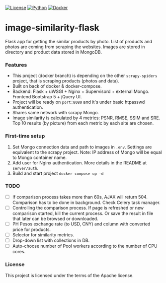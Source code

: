 [![License](https://img.shields.io/badge/license-MIT-blue.svg)]()
[![Python](https://img.shields.io/badge/python->=3.8-blue.svg)](https://www.python.org/downloads/)
[![Docker](https://img.shields.io/badge/docker-greeb.svg)](https://docs.docker.com/)
# image-similarity-flask
Flask app for getting the similar products by photo. List of products and photos are coming from scraping the websites. 
Images are stored in directory and product data stored in MongoDB.
### Features
* This project (docker branch) is depending on the other `scrapy-spiders` project, that is scraping products (photos and data).
* Built on back of docker & docker-compose.
* Backend: Flask + uWSGI + Nginx + Supervisord + external Mongo. Frontend Bootstrap 5 + jQuery UI.
* Project will be ready on `port:8080` and it's under basic htpasswd authentication.
* Shares same network with scrapy Mongo.
* Image similarity is calculated by 4 metrics: PSNR, RMSE, SSIM and SRE. 
Top 10 results (by picture) from each metric by each site are chosen.
### First-time setup
1. Set Mongo connection data and path to images in `.env`. Settings are equivalent to the scrapy project. 
Note: IP address of Mongo will be equal to Mongo container name.
2. Add user for Nginx authentication. More details in the README at `server/auth`.
3. Build and start project `docker compose up -d`
### TODO
- [ ] If comparison process takes more than 60s, AJAX will return 504.
Comparison has to be done in background. Check Celery task manager.
- [ ] Controlling the comparison process. If page is refreshed or new comparison started, kill the current process. 
Or save the result in file that later can be browsed or downloaded.
- [ ] PH Pesos exchange rate (to USD, CNY) and column with converted price for products.
- [ ] Selector for similarity metrics.
- [ ] Drop-down list with collections in DB.
- [ ] Auto-choose number of Pool workers according to the number of CPU cores.
### License
This project is licensed under the terms of the Apache license.
